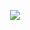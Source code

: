 
<p align="center">
   
   <a href="https://discord.com/users/868851832389238837" target="blank_">
     <img src="https://img.shields.io/badge/discord%20-111111.svg?&style=for-the-badge&logo=discord&logoColor=4b2751">
   </a>

</p>
